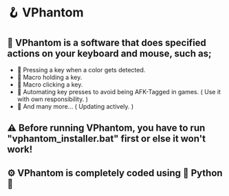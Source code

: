 # 🪝 VPhantom

## 🔧 VPhantom is a software that does specified actions on your keyboard and mouse, such as;

- 💎 Pressing a key when a color gets detected.
- 💎 Macro holding a key.
- 💎 Macro clicking a key.
- 💎 Automating key presses to avoid being AFK-Tagged in games. ( Use it with own responsibility. )
- 💎 And many more... ( Updating actively. )

## ⚠️ Before running VPhantom, you have to run "vphantom_installer.bat" first or else it won't work!
## ⚙️ VPhantom is completely coded using 📌 Python 📌
